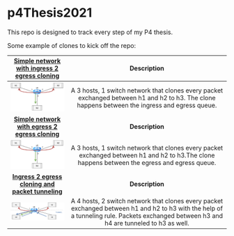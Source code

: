 # p4Thesis2021
This repo is designed to track every step of my P4 thesis.

Some example of clones to kick off the repo:

|   [**Simple network with ingress 2 egress cloning**](./clone_examples/basic/) |                         Description                          |  
| :----------------------------------------------------------: | :----------------------------------------------------------: |
| <img src="/misc/img/P4img-basic.png" alt="basic-i2e.png" style="zoom:30%;"/> | A 3 hosts, 1 switch network that clones every packet exchanged between h1 and h2 to h3. The clone happens between the ingress and egress queue.|
|   [**Simple network with egress 2 egress cloning**](./clone_examples/basic_e2e/) |                **Description**                                 |  
|   <img src="/misc/img/P4img-basic.png" alt="basic-e2e.png" style="zoom:30%;"/> |A 3 hosts, 1 switch network that clones every packet exchanged between h1 and h2 to h3.The clone happens between the egress and egress queue.|
|   [**Ingress 2 egress cloning and packet tunneling**](./clone_examples/clone_with_tunnel/) |   **Description**                            |  
|   <img src="/misc/img/P4img-basic_with_tunnel.png" alt="tunnel.png" style="zoom:30%;"/> |A 4 hosts, 2 switch network that clones every packet exchanged between h1 and h2 to h3 with the help of a tunneling rule. Packets exchanged between h3 and h4 are tunneled to h3 as well.|

